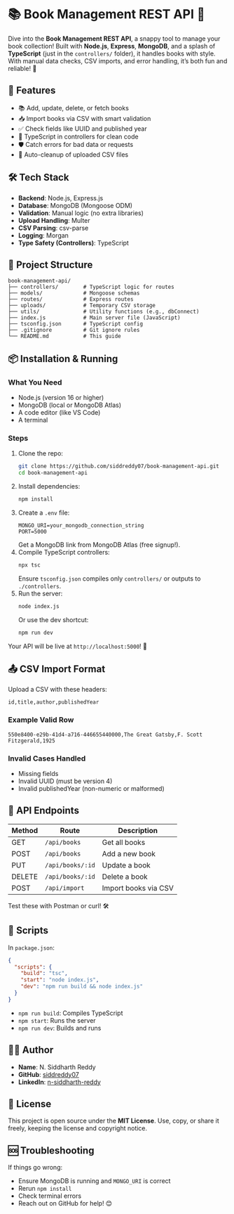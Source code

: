 # 📚 Book Management REST API 🌟

Dive into the **Book Management REST API**, a snappy tool to manage your book collection! Built with **Node.js**, **Express**, **MongoDB**, and a splash of **TypeScript** (just in the `controllers/` folder), it handles books with style. With manual data checks, CSV imports, and error handling, it’s both fun and reliable! 📖

## 🚀 Features

- 📚 Add, update, delete, or fetch books
- 📥 Import books via CSV with smart validation
- ✅ Check fields like UUID and published year
- 🧪 TypeScript in controllers for clean code
- 🛡️ Catch errors for bad data or requests
- 🧹 Auto-cleanup of uploaded CSV files

## 🛠️ Tech Stack

- **Backend**: Node.js, Express.js
- **Database**: MongoDB (Mongoose ODM)
- **Validation**: Manual logic (no extra libraries)
- **Upload Handling**: Multer
- **CSV Parsing**: csv-parse
- **Logging**: Morgan
- **Type Safety (Controllers)**: TypeScript

## 📁 Project Structure

```
book-management-api/
├── controllers/        # TypeScript logic for routes
├── models/             # Mongoose schemas
├── routes/             # Express routes
├── uploads/            # Temporary CSV storage
├── utils/              # Utility functions (e.g., dbConnect)
├── index.js            # Main server file (JavaScript)
├── tsconfig.json       # TypeScript config
├── .gitignore          # Git ignore rules
└── README.md           # This guide
```

## 📦 Installation & Running

### What You Need
- Node.js (version 16 or higher)
- MongoDB (local or MongoDB Atlas)
- A code editor (like VS Code)
- A terminal

### Steps
1. Clone the repo:
   ```bash
   git clone https://github.com/siddreddy07/book-management-api.git
   cd book-management-api
   ```
2. Install dependencies:
   ```bash
   npm install
   ```
3. Create a `.env` file:
   ```env
   MONGO_URI=your_mongodb_connection_string
   PORT=5000
   ```
   Get a MongoDB link from MongoDB Atlas (free signup!).
4. Compile TypeScript controllers:
   ```bash
   npx tsc
   ```
   Ensure `tsconfig.json` compiles only `controllers/` or outputs to `./controllers`.
5. Run the server:
   ```bash
   node index.js
   ```
   Or use the dev shortcut:
   ```bash
   npm run dev
   ```

Your API will be live at `http://localhost:5000`! 🌈

## 📤 CSV Import Format

Upload a CSV with these headers:
```csv
id,title,author,publishedYear
```

### Example Valid Row
```csv
550e8400-e29b-41d4-a716-446655440000,The Great Gatsby,F. Scott Fitzgerald,1925
```

### Invalid Cases Handled
- Missing fields
- Invalid UUID (must be version 4)
- Invalid publishedYear (non-numeric or malformed)

## 📜 API Endpoints

| Method | Route              | Description            |
|--------|--------------------|------------------------|
| GET    | `/api/books`       | Get all books         |
| POST   | `/api/books`       | Add a new book        |
| PUT    | `/api/books/:id`   | Update a book         |
| DELETE | `/api/books/:id`   | Delete a book         |
| POST   | `/api/import`      | Import books via CSV  |

Test these with Postman or curl! 🛠️

## 🧾 Scripts

In `package.json`:
```json
{
  "scripts": {
    "build": "tsc",
    "start": "node index.js",
    "dev": "npm run build && node index.js"
  }
}
```

- `npm run build`: Compiles TypeScript
- `npm start`: Runs the server
- `npm run dev`: Builds and runs

## 🙋‍♂️ Author

- **Name**: N. Siddharth Reddy
- **GitHub**: [siddreddy07](https://github.com/siddreddy07)
- **LinkedIn**: [n-siddharth-reddy](https://linkedin.com/in/n-siddharth-reddy)

## 📄 License

This project is open source under the **MIT License**. Use, copy, or share it freely, keeping the license and copyright notice.

## 🆘 Troubleshooting

If things go wrong:
- Ensure MongoDB is running and `MONGO_URI` is correct
- Rerun `npm install`
- Check terminal errors
- Reach out on GitHub for help! 😊
